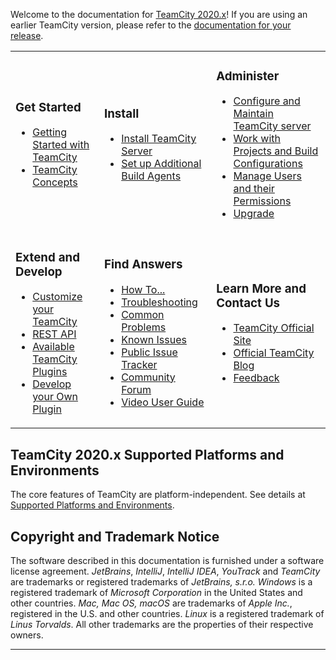 [//]: # (title: TeamCity Documentation)
[//]: # (auxiliary-id: TeamCity Documentation)

Welcome to the documentation for [TeamCity 2020.x](https://www.jetbrains.com/teamcity/)! If you are using an earlier TeamCity version, please refer to the [documentation for your release](https://confluence.jetbrains.com/display/TW/Documentation).


<table>
<tr>
</tr>

<tr>

<td>

### Get Started

* [Getting Started with TeamCity](getting-started-with-teamcity.md)   
* [TeamCity Concepts](concepts.md)
    
</td>

<td>
    
### Install
    
* [Install TeamCity Server](installation.md)  
* [Set up Additional Build Agents](setting-up-and-running-additional-build-agents.md)
    
</td>

<td>

### Administer  
    
* [Configure and Maintain TeamCity server](teamcity-configuration-and-maintenance.md) 
* [Work with Projects and Build Configurations](managing-projects-and-build-configurations.md) 
* [Manage Users and their Permissions](managing-user-accounts-groups-and-permissions.md) 
* [Upgrade](upgrade.md)

</td> </tr>

<tr>

<td>

 ### Extend and Develop 
     
* [Customize your TeamCity](extending-teamcity.md) 
* [REST API](rest-api.md)
* [Available TeamCity Plugins](https://plugins.jetbrains.com/?teamcity) 
* [Develop your Own Plugin](https://plugins.jetbrains.com/docs/teamcity/)
    
</td>

<td>
       
### Find Answers
    
* [How To...](how-to.md)
* [Troubleshooting](troubleshooting.md)
* [Common Problems](common-problems.md)
* [Known Issues](known-issues.md)
* [Public Issue Tracker](http://youtrack.jetbrains.net/issues/TW)
* [Community Forum](http://jb.gg/teamcity-forum)
* [Video User Guide](http://blog.jetbrains.com/teamcity/2013/05/teamcity-user-guide-courseware/)
    
</td>

   
<td>
 
### Learn More and Contact Us
   
* [TeamCity Official Site](http://www.jetbrains.com/teamcity)
* [Official TeamCity Blog](http://blogs.jetbrains.com/teamcity/)
* [Feedback](https://confluence.jetbrains.com/display/TW/Feedback)
    
</td></tr>
</table>







 

## TeamCity 2020.x Supported Platforms and Environments

The core features of TeamCity are platform-independent. See details at [Supported Platforms and Environments](supported-platforms-and-environments.md). 

[//]: # (Internal note. Do not delete. "TeamCity Documentationd313e156.txt")    



## Copyright and Trademark Notice

The software described in this documentation is furnished under a software license agreement.  _JetBrains_, _IntelliJ_, _IntelliJ IDEA_, _YouTrack_ and _TeamCity_ are trademarks or registered trademarks of _JetBrains, s.r.o._  _Windows_ is a registered trademark of _Microsoft Corporation_ in the United States and other countries. _Mac,_ _Mac OS, macOS_ are trademarks of _Apple Inc._, registered in the U.S. and other countries. _Linux_ is a registered trademark of _Linus Torvalds_. All other trademarks are the properties of their respective owners.

__ __
